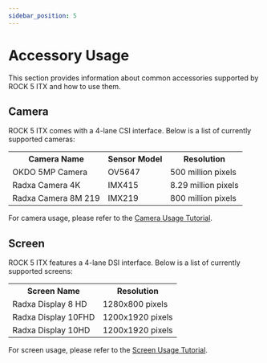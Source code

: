 ```yaml
---
sidebar_position: 5
---
```


# Accessory Usage

This section provides information about common accessories supported by ROCK 5 ITX and how to use them.

## Camera

ROCK 5 ITX comes with a 4-lane CSI interface. Below is a list of currently supported cameras:

<table>
  <tr>
    <th>Camera Name</th>
    <th>Sensor Model</th>
    <th>Resolution</th>
  </tr>
  <tr>
    <td>OKDO 5MP Camera</td>
    <td>OV5647</td>
    <td>500 million pixels</td>
  </tr>
  <tr>
    <td>Radxa Camera 4K</td>
    <td>IMX415</td>
    <td>8.29 million pixels</td>
  </tr>
  <tr>
    <td>Radxa Camera 8M 219</td>
    <td>IMX219</td>
    <td>800 million pixels</td>
  </tr>
</table>

For camera usage, please refer to the [Camera Usage Tutorial](/rock5/rock5itx/getting-started/accessory-usage/camera_4k).

## Screen

ROCK 5 ITX features a 4-lane DSI interface. Below is a list of currently supported screens:

<table>
  <tr>
    <th>Screen Name</th>
    <th>Resolution</th>
  </tr>
  <tr>
    <td>Radxa Display 8 HD</td>
    <td>1280x800 pixels</td>
  </tr>
  <tr>
    <td>Radxa Display 10FHD</td>
    <td>1200x1920 pixels </td>
  </tr>
  <tr>
    <td>Radxa Display 10HD</td>
    <td>1200x1920 pixels </td>
  </tr>
</table>

For screen usage, please refer to the [Screen Usage Tutorial](/rock5/rock5itx/getting-started/accessory-usage/display).
